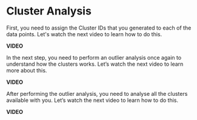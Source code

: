 # Cluster Analysis

First, you need to assign the Cluster IDs that you generated to each of the data points. Let's watch the next video to learn how to do this.

**VIDEO**

In the next step, you need to perform an outlier analysis once again to understand how the clusters works. Let’s watch the next video to learn more about this.

**VIDEO**

After performing the outlier analysis, you need to analyse all the clusters available with you. Let’s watch the next video to learn how to do this.

**VIDEO**
